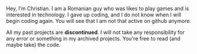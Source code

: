 Hey, I’m Christian.
I am a Romanian guy who was likes to play games and is interested in technology. I gave up coding, and I do not know when I will begin coding again. You will see that I am not that active on github anymore.

All my past projects are **discontinued**. I will not take any responsibility for any error or something in my archived projects. You're free to read (and maybe take) the code.

